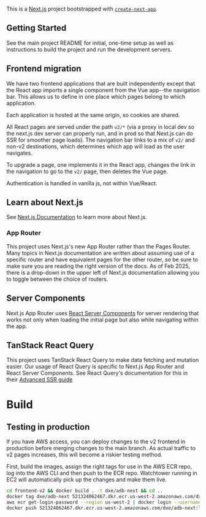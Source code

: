 This is a [Next.js](https://nextjs.org) project bootstrapped with [`create-next-app`](https://nextjs.org/docs/pages/api-reference/create-next-app).

## Getting Started

See the main project README for initial, one-time setup as well as instructions
to build the project and run the development servers.

## Frontend migration

We have two frontend applications that are built independently except that the
React app imports a single component from the Vue app--the navigation bar.
This allows us to define in one place which pages belong to which application.

Each application is hosted at the same origin, so cookies are shared.

All React pages are served under the path `v2/*` (via a proxy in local dev so
the next.js dev server can properly run, and in prod so that Next.js can do SSR
for smoother page loads). The navigation bar links to a mix of `v2/` and non-v2
destinations, which determines which app will load as the user navigates.

To upgrade a page, one implements it in the React app, changes the link in the
navigation to go to the `v2/` page, then deletes the Vue page.

Authentication is handled in vanilla js, not within Vue/React.

## Learn about Next.js

See [Next.js Documentation][next] to learn more about Next.js.

[next]: https://nextjs.org/docs

### App Router

This project uses Next.js's new App Router rather than the Pages Router. Many
topics in Next.js documentation are written about assuming use of a specific
router and have equivalent pages for the other router, so be sure to make sure
you are reading the right version of the docs. As of Feb 2025, there is a
drop-down in the upper left of Next.js documentation allowing you to toggle
between the choice of routers.

## Server Components

Next.js App Router uses [React Server Components][rsc] for server rendering that works
not only when loading the initial page but also while navigating within the app.

[rsc]: https://react.dev/reference/rsc/server-components

## TanStack React Query

This project uses TanStack React Query to make data fetching and mutation
easier. Our usage of React Query is specific to Next.js App Router and
React Server Components. See React Query's documentation for this in their
[Advanced SSR guide][rq-ssr]

[rq-ssr]: https://tanstack.com/query/latest/docs/framework/react/guides/advanced-ssr

# Build

## Testing in production

If you have AWS access, you can deploy changes to the v2 frontend in production
before merging changes to the main branch. As actual traffic to v2 pages
increases, this will become a riskier testing method.

First, build the images, assign the right tags for use in the AWS ECR repo,
log into the AWS CLI and then push to the ECR repo. Watchtower running in EC2
will automatically pick up the changes and make them live.

```bash
cd frontend-v2 && docker build . -t dxe/adb-next && cd ..
docker tag dxe/adb-next 521324062467.dkr.ecr.us-west-2.amazonaws.com/dxe/adb-next
aws ecr get-login-password --region us-west-2 | docker login --username AWS --password-stdin 521324062467.dkr.ecr.us-west-2.amazonaws.com
docker push 521324062467.dkr.ecr.us-west-2.amazonaws.com/dxe/adb-next:latest
```
